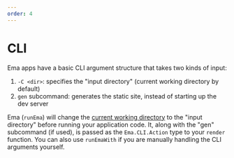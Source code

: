```yaml
---
order: 4
---
```

# CLI

Ema apps have a basic CLI argument structure that takes two kinds of input:

1. `-C <dir>`: specifies the "input directory" (current working directory by default)
2. `gen` subcommand: generates the static site, instead of starting up the dev server

Ema (`runEma`) will change the [current working directory](https://hackage.haskell.org/package/directory-1.3.6.1/docs/System-Directory.html#v:getCurrentDirectory) to the "input directory" before running your application code. It, along with the "gen" subcommand (if used), is passed as the `Ema.CLI.Action` type to your `render` function. You can also use `runEmaWith` if you are manually handling the CLI arguments yourself.

